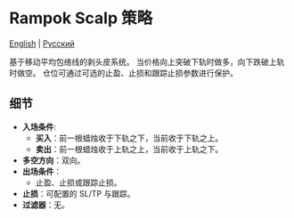 # Rampok Scalp 策略
[English](README.md) | [Русский](README_ru.md)

基于移动平均包络线的剥头皮系统。
当价格向上突破下轨时做多，向下跌破上轨时做空。
仓位可通过可选的止盈、止损和跟踪止损参数进行保护。

## 细节

- **入场条件**:
  - **买入**：前一根蜡烛收于下轨之下，当前收于下轨之上。
  - **卖出**：前一根蜡烛收于上轨之上，当前收于上轨之下。
- **多空方向**：双向。
- **出场条件**：
  - 止盈、止损或跟踪止损。
- **止损**：可配置的 SL/TP 与跟踪。
- **过滤器**：无。
